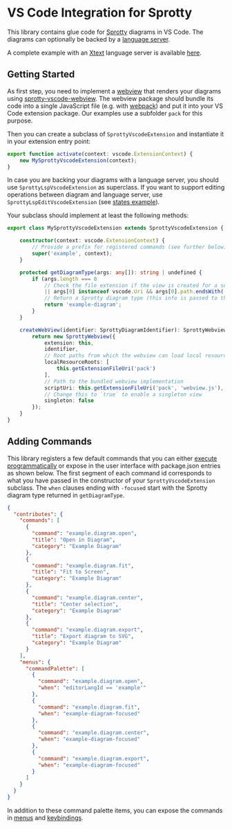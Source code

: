 # VS Code Integration for Sprotty

This library contains glue code for [Sprotty](https://www.npmjs.com/package/sprotty) diagrams in VS Code. The diagrams can optionally be backed by a [language server](https://microsoft.github.io/language-server-protocol/).

A complete example with an [Xtext](http://xtext.org) language server is available [here](https://github.com/eclipse/sprotty-vscode/tree/master/example).

## Getting Started

As first step, you need to implement a [webview](https://code.visualstudio.com/api/extension-guides/webview) that renders your diagrams using [sprotty-vscode-webview](https://www.npmjs.com/package/sprotty-vscode-webview). The webview package should bundle its code into a single JavaScript file (e.g. with [webpack](https://webpack.js.org)) and put it into your VS Code extension package. Our examples use a subfolder `pack` for this purpose.

Then you can create a subclass of `SprottyVscodeExtension` and instantiate it in your extension entry point:

```typescript
export function activate(context: vscode.ExtensionContext) {
    new MySprottyVscodeExtension(context);
}
```

In case you are backing your diagrams with a language server, you should use `SprottyLspVscodeExtension` as superclass. If you want to support editing operations between diagram and language server, use `SprottyLspEditVscodeExtension` (see [states example](https://github.com/eclipse/sprotty-vscode/tree/master/example/states/extension/src)).

Your subclass should implement at least the following methods:

```typescript
export class MySprottyVscodeExtension extends SprottyVscodeExtension {

    constructor(context: vscode.ExtensionContext) {
        // Provide a prefix for registered commands (see further below)
        super('example', context);
    }

    protected getDiagramType(args: any[]): string | undefined {
        if (args.length === 0
            // Check the file extension if the view is created for a source file
            || args[0] instanceof vscode.Uri && args[0].path.endsWith('.example')) {
            // Return a Sprotty diagram type (this info is passed to the Sprotty model source)
            return 'example-diagram';
        }
    }

    createWebView(identifier: SprottyDiagramIdentifier): SprottyWebview {
        return new SprottyWebview({
            extension: this,
            identifier,
            // Root paths from which the webview can load local resources using URIs
            localResourceRoots: [
                this.getExtensionFileUri('pack')
            ],
            // Path to the bundled webview implementation
            scriptUri: this.getExtensionFileUri('pack', 'webview.js'),
            // Change this to `true` to enable a singleton view
            singleton: false
        });
    }
}
```

## Adding Commands

This library registers a few default commands that you can either [execute programmatically](https://code.visualstudio.com/api/references/vscode-api#commands.executeCommand) or expose in the user interface with package.json entries as shown below. The first segment of each command id corresponds to what you have passed in the constructor of your `SprottyVscodeExtension` subclass. The `when` clauses ending with `-focused` start with the Sprotty diagram type returned in `getDiagramType`.

```json
{
  "contributes": {
    "commands": [
      {
        "command": "example.diagram.open",
        "title": "Open in Diagram",
        "category": "Example Diagram"
      },
      {
        "command": "example.diagram.fit",
        "title": "Fit to Screen",
        "category": "Example Diagram"
      },
      {
        "command": "example.diagram.center",
        "title": "Center selection",
        "category": "Example Diagram"
      },
      {
        "command": "example.diagram.export",
        "title": "Export diagram to SVG",
        "category": "Example Diagram"
      }
    ],
    "menus": {
      "commandPalette": [
        {
          "command": "example.diagram.open",
          "when": "editorLangId == 'example'"
        },
        {
          "command": "example.diagram.fit",
          "when": "example-diagram-focused"
        },
        {
          "command": "example.diagram.center",
          "when": "example-diagram-focused"
        },
        {
          "command": "example.diagram.export",
          "when": "example-diagram-focused"
        }
      ]
    }
  }
}
```

In addition to these command palette items, you can expose the commands in [menus](https://code.visualstudio.com/api/references/contribution-points#contributes.menus) and [keybindings](https://code.visualstudio.com/api/references/contribution-points#contributes.keybindings).
